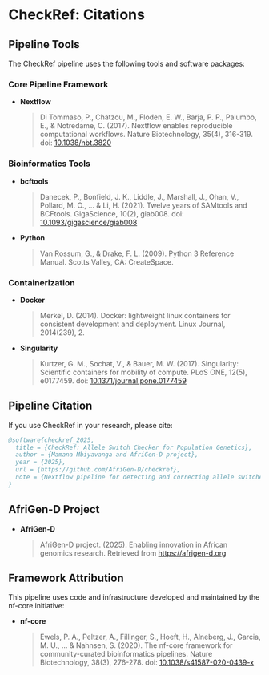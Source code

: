 # CheckRef: Citations

## Pipeline Tools

The CheckRef pipeline uses the following tools and software packages:

### Core Pipeline Framework

- **Nextflow**
  > Di Tommaso, P., Chatzou, M., Floden, E. W., Barja, P. P., Palumbo, E., & Notredame, C. (2017). Nextflow enables reproducible computational workflows. Nature Biotechnology, 35(4), 316-319. doi: [10.1038/nbt.3820](https://doi.org/10.1038/nbt.3820)

### Bioinformatics Tools

- **bcftools**
  > Danecek, P., Bonfield, J. K., Liddle, J., Marshall, J., Ohan, V., Pollard, M. O., ... & Li, H. (2021). Twelve years of SAMtools and BCFtools. GigaScience, 10(2), giab008. doi: [10.1093/gigascience/giab008](https://doi.org/10.1093/gigascience/giab008)

- **Python**
  > Van Rossum, G., & Drake, F. L. (2009). Python 3 Reference Manual. Scotts Valley, CA: CreateSpace.

### Containerization

- **Docker**
  > Merkel, D. (2014). Docker: lightweight linux containers for consistent development and deployment. Linux Journal, 2014(239), 2.

- **Singularity**
  > Kurtzer, G. M., Sochat, V., & Bauer, M. W. (2017). Singularity: Scientific containers for mobility of compute. PLoS ONE, 12(5), e0177459. doi: [10.1371/journal.pone.0177459](https://doi.org/10.1371/journal.pone.0177459)

## Pipeline Citation

If you use CheckRef in your research, please cite:

```bibtex
@software{checkref_2025,
  title = {CheckRef: Allele Switch Checker for Population Genetics},
  author = {Mamana Mbiyavanga and AfriGen-D project},
  year = {2025},
  url = {https://github.com/AfriGen-D/checkref},
  note = {Nextflow pipeline for detecting and correcting allele switches}
}
```

## AfriGen-D Project

- **AfriGen-D**
  > AfriGen-D project. (2025). Enabling innovation in African genomics research. Retrieved from https://afrigen-d.org

## Framework Attribution

This pipeline uses code and infrastructure developed and maintained by the nf-core initiative:

- **nf-core**
  > Ewels, P. A., Peltzer, A., Fillinger, S., Hoeft, H., Alneberg, J., Garcia, M. U., ... & Nahnsen, S. (2020). The nf-core framework for community-curated bioinformatics pipelines. Nature Biotechnology, 38(3), 276-278. doi: [10.1038/s41587-020-0439-x](https://doi.org/10.1038/s41587-020-0439-x)
